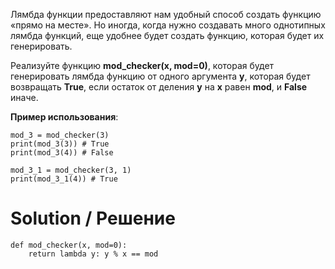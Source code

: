 Лямбда функции предоставляют нам удобный способ создать функцию «прямо на месте». Но иногда, когда нужно создавать много однотипных лямбда функций, еще удобнее будет создать функцию, которая будет их генерировать.

Реализуйте функцию **mod_checker(x, mod=0)**, которая будет генерировать лямбда функцию от одного аргумента **y**, которая будет возвращать **True**, если остаток от деления **y** на **x** равен **mod**, и **False** иначе.

**﻿Пример использования**:

```
mod_3 = mod_checker(3)
print(mod_3(3)) # True
print(mod_3(4)) # False

mod_3_1 = mod_checker(3, 1)
print(mod_3_1(4)) # True
```

# Solution / Решение

```
def mod_checker(x, mod=0):
    return lambda y: y % x == mod
```
